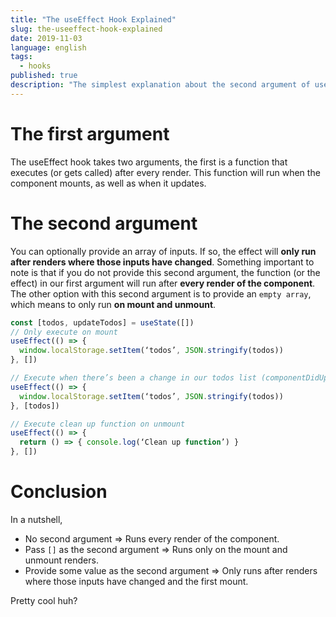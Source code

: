 ```yaml
---
title: "The useEffect Hook Explained"
slug: the-useeffect-hook-explained
date: 2019-11-03
language: english
tags:
  - hooks
published: true
description: "The simplest explanation about the second argument of useEfffect."
---
```

# The first argument
The useEffect hook takes two arguments, the first is a function that executes (or gets called) after every render. This function will run when the component mounts, as well as when it updates. 

# The second argument 
You can optionally provide an array of inputs. If so, the effect will __only run after renders where those inputs have changed__. 
Something important to note is that if you do not provide this second argument, the function (or the effect) in our first argument will run after __every render of the component__. 
The other option with this second argument is to provide an `empty array`, which means to only run __on mount and unmount__.

```jsx
const [todos, updateTodos] = useState([])
// Only execute on mount
useEffect(() => {
  window.localStorage.setItem(‘todos’, JSON.stringify(todos))
}, [])

// Execute when there’s been a change in our todos list (componentDidUpdate):
useEffect(() => {
  window.localStorage.setItem(‘todos’, JSON.stringify(todos))
}, [todos])

// Execute clean up function on unmount
useEffect(() => {
  return () => { console.log(‘Clean up function’) }
}, [])
```

# Conclusion 

In a nutshell, 


- No second argument => Runs every render of the component.
- Pass `[]` as the second argument => Runs only on the mount and unmount renders.
- Provide some value as the second argument => Only runs after renders where those inputs have changed and the first mount.

Pretty cool huh?
